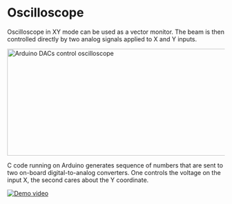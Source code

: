 # Oscilloscope #

Oscilloscope in XY mode can be used as a vector monitor. The beam is then controlled directly by two analog signals applied to X and Y inputs. 

[<img src="https://github.com/cazacov/Arduino/blob/master/due/Oscilloscope/Documentation/Overview_en.png?raw=true" alt="Arduino DACs control oscilloscope" width="800" height="248"/>](https://github.com/cazacov/Arduino/blob/master/due/Oscilloscope/Documentation/Overview_en.png?raw=true "Arduino DACs control oscilloscope")

C code running on Arduino generates sequence of numbers that are sent to two on-board digital-to-analog converters. One controls the voltage on the input X, the second cares about the Y coordinate.


[![Demo video](http://img.youtube.com/vi/opy2YYgtyNw/0.jpg)](http://www.youtube.com/watch?v=opy2YYgtyNw)


